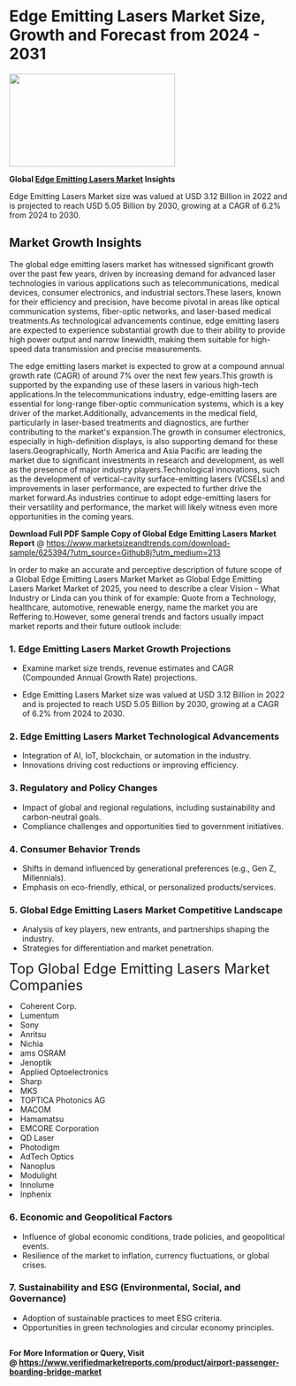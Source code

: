 <H1>Edge Emitting Lasers Market Size, Growth and Forecast from 2024 - 2031</H1><img class="aligncenter size-medium wp-image-584254" src="https://thirdeyenews.in/wp-content/uploads/2024/09/Global-Market-Research-300x168.jpeg" alt="" width="300" height="168" /><p><strong>Global&nbsp;<a href="https://www.marketsizeandtrends.com/download-sample/625394/?utm_source=Github8j?utm_medium=213">Edge Emitting Lasers Market</a> Insights</strong></p><p>Edge Emitting Lasers Market size was valued at USD 3.12 Billion in 2022 and is projected to reach USD 5.05 Billion by 2030, growing at a CAGR of 6.2% from 2024 to 2030.</p><p><h2>Market Growth Insights</h2> <p>The global edge emitting lasers market has witnessed significant growth over the past few years, driven by increasing demand for advanced laser technologies in various applications such as telecommunications, medical devices, consumer electronics, and industrial sectors.These lasers, known for their efficiency and precision, have become pivotal in areas like optical communication systems, fiber-optic networks, and laser-based medical treatments.As technological advancements continue, edge emitting lasers are expected to experience substantial growth due to their ability to provide high power output and narrow linewidth, making them suitable for high-speed data transmission and precise measurements.</p> <p>The edge emitting lasers market is expected to grow at a compound annual growth rate (CAGR) of around 7% over the next few years.This growth is supported by the expanding use of these lasers in various high-tech applications.In the telecommunications industry, edge-emitting lasers are essential for long-range fiber-optic communication systems, which is a key driver of the market.Additionally, advancements in the medical field, particularly in laser-based treatments and diagnostics, are further contributing to the market's expansion.The growth in consumer electronics, especially in high-definition displays, is also supporting demand for these lasers.Geographically, North America and Asia Pacific are leading the market due to significant investments in research and development, as well as the presence of major industry players.Technological innovations, such as the development of vertical-cavity surface-emitting lasers (VCSELs) and improvements in laser performance, are expected to further drive the market forward.As industries continue to adopt edge-emitting lasers for their versatility and performance, the market will likely witness even more opportunities in the coming years.<p><span class=""><strong>Download Full PDF Sample Copy of Global Edge Emitting Lasers Market Report</strong> @ <a href="https://www.marketsizeandtrends.com/download-sample/625394/?utm_source=Github8j?utm_medium=213" target="_blank">https://www.marketsizeandtrends.com/download-sample/625394/?utm_source=Github8j?utm_medium=213</a></span></p><p>In order to make an accurate and perceptive description of future scope of a Global&nbsp;Edge Emitting Lasers Market Market as Global&nbsp;Edge Emitting Lasers Market Market of 2025, you need to describe a clear Vision &ndash; What Industry or Linda can you think of for example: Quote from a Technology, healthcare, automotive, renewable energy, name the market you are Reffering to.However, some general trends and factors usually impact market reports and their future outlook include:</p><h3>1.&nbsp;<strong>Edge Emitting Lasers Market Growth Projections</strong></h3><ul><li>Examine market size trends, revenue estimates and CAGR (Compounded Annual Growth Rate) projections.</li><li><p>Edge Emitting Lasers Market size was valued at USD 3.12 Billion in 2022 and is projected to reach USD 5.05 Billion by 2030, growing at a CAGR of 6.2% from 2024 to 2030.</p></li></ul><h3>2.&nbsp;<strong>Edge Emitting Lasers Market Technological Advancements</strong></h3><ul><li>Integration of AI, IoT, blockchain, or automation in the industry.</li><li>Innovations driving cost reductions or improving efficiency.</li></ul><h3>3.&nbsp;<strong>Regulatory and Policy Changes</strong></h3><ul><li>Impact of global and regional regulations, including sustainability and carbon-neutral goals.</li><li>Compliance challenges and opportunities tied to government initiatives.</li></ul><h3>4.&nbsp;<strong>Consumer Behavior Trends</strong></h3><ul><li>Shifts in demand influenced by generational preferences (e.g., Gen Z, Millennials).</li><li>Emphasis on eco-friendly, ethical, or personalized products/services.</li></ul><h3>5.&nbsp;<strong>Global Edge Emitting Lasers Market Competitive Landscape</strong></h3><ul><li>Analysis of key players, new entrants, and partnerships shaping the industry.</li><li>Strategies for differentiation and market penetration.</li></ul><p data-pm-slice="1 1 []"><span style="color: inherit; font-family: inherit; font-size: 25px;">Top Global Edge Emitting Lasers Market Companies</span></p><div class="" data-test-id=""><p><li>Coherent Corp.</li><li> Lumentum</li><li> Sony</li><li> Anritsu</li><li> Nichia</li><li> ams OSRAM</li><li> Jenoptik</li><li> Applied Optoelectronics</li><li> Sharp</li><li> MKS</li><li> TOPTICA Photonics AG</li><li> MACOM</li><li> Hamamatsu</li><li> EMCORE Corporation</li><li> QD Laser</li><li> Photodigm</li><li> AdTech Optics</li><li> Nanoplus</li><li> Modulight</li><li> Innolume</li><li> Inphenix</li></p></div><h3>6.&nbsp;<strong>Economic and Geopolitical Factors</strong></h3><ul><li>Influence of global economic conditions, trade policies, and geopolitical events.</li><li>Resilience of the market to inflation, currency fluctuations, or global crises.</li></ul><h3>7.&nbsp;<strong>Sustainability and ESG (Environmental, Social, and Governance)</strong></h3><ul><li>Adoption of sustainable practices to meet ESG criteria.</li><li>Opportunities in green technologies and circular economy principles.</li></ul><h2><strong style="font-size: 14px;">For More Information or Query, Visit @&nbsp;</strong><a style="background-color: #ffffff; font-size: 14px;" href="https://www.marketsizeandtrends.com/report/edge-emitting-lasers-market/" target="_blank">https://www.verifiedmarketreports.com/product/airport-passenger-boarding-bridge-market</a></h2>